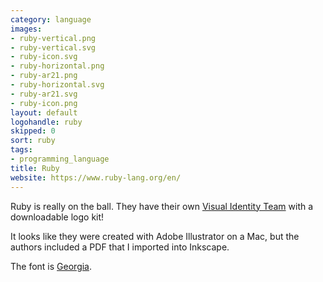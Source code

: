 ```yaml
---
category: language
images:
- ruby-vertical.png
- ruby-vertical.svg
- ruby-icon.svg
- ruby-horizontal.png
- ruby-ar21.png
- ruby-horizontal.svg
- ruby-ar21.svg
- ruby-icon.png
layout: default
logohandle: ruby
skipped: 0
sort: ruby
tags:
- programming_language
title: Ruby
website: https://www.ruby-lang.org/en/
---
```


Ruby is really on the ball.  They have their own [Visual Identity Team](http://rubyidentity.org/) with a downloadable logo kit!

It looks like they were created with Adobe Illustrator on a Mac, but the authors included a PDF that I imported into Inkscape.

The font is [Georgia](http://www.myfonts.com/fonts/ascender/georgia/regular/?refby=vectorlogozone).
